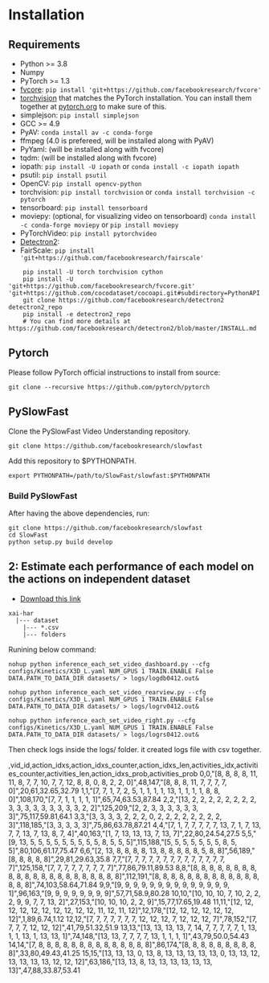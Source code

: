 

# Installation

## Requirements
- Python >= 3.8
- Numpy
- PyTorch >= 1.3
- [fvcore](https://github.com/facebookresearch/fvcore/): `pip install 'git+https://github.com/facebookresearch/fvcore'`
- [torchvision](https://github.com/pytorch/vision/) that matches the PyTorch installation.
  You can install them together at [pytorch.org](https://pytorch.org) to make sure of this.
- simplejson: `pip install simplejson`
- GCC >= 4.9
- PyAV: `conda install av -c conda-forge`
- ffmpeg (4.0 is prefereed, will be installed along with PyAV)
- PyYaml: (will be installed along with fvcore)
- tqdm: (will be installed along with fvcore)
- iopath: `pip install -U iopath` or `conda install -c iopath iopath`
- psutil: `pip install psutil`
- OpenCV: `pip install opencv-python`
- torchvision: `pip install torchvision` or `conda install torchvision -c pytorch`
- tensorboard: `pip install tensorboard`
- moviepy: (optional, for visualizing video on tensorboard) `conda install -c conda-forge moviepy` or `pip install moviepy`
- PyTorchVideo: `pip install pytorchvideo`
- [Detectron2](https://github.com/facebookresearch/detectron2):
- FairScale: `pip install 'git+https://github.com/facebookresearch/fairscale'`
```
    pip install -U torch torchvision cython
    pip install -U 'git+https://github.com/facebookresearch/fvcore.git' 'git+https://github.com/cocodataset/cocoapi.git#subdirectory=PythonAPI'
    git clone https://github.com/facebookresearch/detectron2 detectron2_repo
    pip install -e detectron2_repo
    # You can find more details at https://github.com/facebookresearch/detectron2/blob/master/INSTALL.md
```

## Pytorch
Please follow PyTorch official instructions to install from source:
```
git clone --recursive https://github.com/pytorch/pytorch
```

## PySlowFast

Clone the PySlowFast Video Understanding repository.
```
git clone https://github.com/facebookresearch/slowfast
```

Add this repository to $PYTHONPATH.
```
export PYTHONPATH=/path/to/SlowFast/slowfast:$PYTHONPATH
```

### Build PySlowFast

After having the above dependencies, run:
```
git clone https://github.com/facebookresearch/slowfast
cd SlowFast
python setup.py build develop
```
## 2: Estimate each performance of each model on the actions on independent dataset
- [Download this link](https://mysnu-my.sharepoint.com/:f:/g/personal/haithienld_seoul_ac_kr/Ev2WNnT1p0ZLnQVSnbACi1sB9_Edr8d_3_YXsWVgq39xoA?e=bre30C
)
```
xai-har
  |--- dataset
    |--- *.csv
    |--- folders
```
Runining below command:

```
nohup python inference_each_set_video_dashboard.py --cfg configs/Kinetics/X3D_L.yaml NUM_GPUS 1 TRAIN.ENABLE False DATA.PATH_TO_DATA_DIR datasets/ > logs/logdb0412.out&
```
```
nohup python inference_each_set_video_rearview.py --cfg configs/Kinetics/X3D_L.yaml NUM_GPUS 1 TRAIN.ENABLE False DATA.PATH_TO_DATA_DIR datasets/ > logs/logrv0412.out&
```
```
nohup python inference_each_set_video_right.py --cfg configs/Kinetics/X3D_L.yaml NUM_GPUS 1 TRAIN.ENABLE False DATA.PATH_TO_DATA_DIR datasets/ > logs/logrs0412.out&
```
Then check logs inside the logs/ folder. it created logs file with csv together.

,vid_id,action_idxs,action_idxs_counter,action_idxs_len,activities_idx,activities_counter,activities_len,action_idxs_prob,activities_prob
0,0,"[8, 8, 8, 8, 11, 11, 8, 7, 7, 10, 7, 7, 12, 8, 8, 0, 8, 2, 2, 0]",48,147,"[8, 8, 8, 11, 7, 7, 7, 7, 0]",20,61,32.65,32.79
1,1,"[7, 7, 1, 7, 2, 5, 1, 1, 1, 1, 13, 1, 1, 1, 1, 8, 8, 0]",108,170,"[7, 7, 1, 1, 1, 1, 1]",65,74,63.53,87.84
2,2,"[13, 2, 2, 2, 2, 2, 2, 2, 2, 3, 3, 3, 3, 3, 3, 3, 3, 3, 2, 2]",125,209,"[2, 2, 3, 3, 3, 3, 3, 3, 3]",75,117,59.81,64.1
3,3,"[3, 3, 3, 3, 2, 2, 2, 0, 2, 2, 2, 2, 2, 2, 2, 2, 3]",118,185,"[3, 3, 3, 3, 3]",75,86,63.78,87.21
4,4,"[7, 1, 7, 7, 7, 7, 7, 13, 7, 1, 7, 13, 7, 7, 13, 7, 13, 8, 7, 4]",40,163,"[1, 7, 13, 13, 13, 7, 13, 7]",22,80,24.54,27.5
5,5,"[9, 13, 5, 5, 5, 5, 5, 5, 5, 5, 5, 8, 5, 5, 5]",115,188,"[5, 5, 5, 5, 5, 5, 5, 8, 5, 5]",80,106,61.17,75.47
6,6,"[2, 13, 8, 8, 8, 8, 13, 8, 8, 8, 8, 8, 5, 8, 8]",56,189,"[8, 8, 8, 8, 8]",29,81,29.63,35.8
7,7,"[7, 7, 7, 7, 7, 7, 7, 7, 7, 7, 7, 7, 7, 7, 7]",125,158,"[7, 7, 7, 7, 7, 7, 7, 7, 7]",77,86,79.11,89.53
8,8,"[8, 8, 8, 8, 8, 8, 8, 8, 8, 8, 8, 8, 8, 8, 8, 8, 8, 8, 8, 8, 8, 8]",112,191,"[8, 8, 8, 8, 8, 8, 8, 8, 8, 8, 8, 8, 8, 8, 8, 8]",74,103,58.64,71.84
9,9,"[9, 9, 9, 9, 9, 9, 9, 9, 9, 9, 9, 9, 9, 9, 1]",96,163,"[9, 9, 9, 9, 9, 9, 9, 9]",57,71,58.9,80.28
10,10,"[10, 10, 10, 7, 10, 2, 2, 2, 9, 9, 7, 7, 13, 2]",27,153,"[10, 10, 10, 2, 2, 9]",15,77,17.65,19.48
11,11,"[12, 12, 12, 12, 12, 12, 12, 12, 12, 12, 11, 12, 11, 12]",12,178,"[12, 12, 12, 12, 12, 12, 12]",1,89,6.74,1.12
12,12,"[7, 7, 7, 7, 7, 7, 7, 12, 12, 12, 7, 12, 12, 12, 7]",78,152,"[7, 7, 7, 7, 12, 12, 12]",41,79,51.32,51.9
13,13,"[13, 13, 13, 13, 7, 14, 7, 7, 7, 7, 7, 1, 13, 1, 1, 13, 1, 13, 13, 1]",74,148,"[13, 13, 7, 7, 7, 7, 13, 1, 1, 1, 1]",43,79,50.0,54.43
14,14,"[7, 8, 8, 8, 8, 8, 8, 8, 8, 8, 8, 8, 8, 8, 8]",86,174,"[8, 8, 8, 8, 8, 8, 8, 8, 8, 8]",33,80,49.43,41.25
15,15,"[13, 13, 13, 0, 13, 8, 13, 13, 13, 13, 13, 0, 13, 13, 12, 13, 13, 13, 13, 12, 12, 12]",63,186,"[13, 13, 8, 13, 13, 13, 13, 13, 13, 13]",47,88,33.87,53.41

